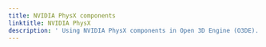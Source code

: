 ```yaml
---
title: NVIDIA PhysX components
linktitle: NVIDIA PhysX
description: ' Using NVIDIA PhysX components in Open 3D Engine (O3DE). '
---
```

